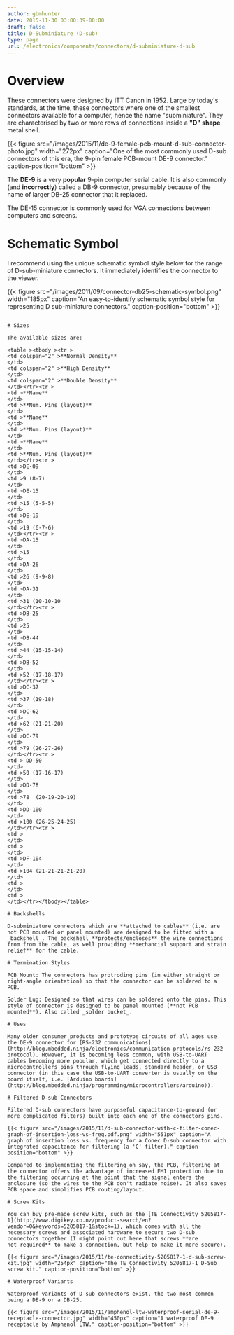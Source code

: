 ```yaml
---
author: gbmhunter
date: 2015-11-30 03:00:39+00:00
draft: false
title: D-Subminiature (D-sub)
type: page
url: /electronics/components/connectors/d-subminiature-d-sub
---
```


# Overview

These connectors were designed by ITT Canon in 1952. Large by today's standards, at the time, these connectors where one of the smallest connectors available for a computer, hence the name "subminiature". They are characterised by two or more rows of connections inside a **"D" shape** metal shell.

{{< figure src="/images/2015/11/de-9-female-pcb-mount-d-sub-connector-photo.jpg" width="272px" caption="One of the most commonly used D-sub connectors of this era, the 9-pin female PCB-mount DE-9 connector." caption-position="bottom" >}}

The **DE-9** is a very **popular** 9-pin computer serial cable. It is also commonly (and **incorrectly**) called a DB-9 connector, presumably because of the name of larger DB-25 connector that it replaced.

The DE-15 connector is commonly used for VGA connections between computers and screens.

# Schematic Symbol

I recommend using the unique schematic symbol style below for the range of D-sub-miniature connectors. It immediately identifies the connector to the viewer.

{{< figure src="/images/2011/09/connector-db25-schematic-symbol.png" width="185px" caption="An easy-to-identify schematic symbol style for representing D sub-miniature connectors." caption-position="bottom" >}}

````````````````

# Sizes

The available sizes are:

<table ><tbody ><tr >
<td colspan="2" >**Normal Density**
</td>
<td colspan="2" >**High Density**
</td>
<td colspan="2" >**Double Density**
</td></tr><tr >
<td >**Name**
</td>
<td >**Num. Pins (layout)**
</td>
<td >**Name**
</td>
<td >**Num. Pins (layout)**
</td>
<td >**Name**
</td>
<td >**Num. Pins (layout)**
</td></tr><tr >
<td >DE-09
</td>
<td >9 (8-7)
</td>
<td >DE-15
</td>
<td >15 (5-5-5)
</td>
<td >DE-19
</td>
<td >19 (6-7-6)
</td></tr><tr >
<td >DA-15
</td>
<td >15
</td>
<td >DA-26
</td>
<td >26 (9-9-8)
</td>
<td >DA-31
</td>
<td >31 (10-10-10
</td></tr><tr >
<td >DB-25
</td>
<td >25
</td>
<td >DB-44
</td>
<td >44 (15-15-14)
</td>
<td >DB-52
</td>
<td >52 (17-18-17)
</td></tr><tr >
<td >DC-37
</td>
<td >37 (19-18) 
</td>
<td >DC-62
</td>
<td >62 (21-21-20)
</td>
<td >DC-79
</td>
<td >79 (26-27-26)
</td></tr><tr >
<td > DD-50
</td>
<td >50 (17-16-17) 
</td>
<td >DD-78
</td>
<td >78  (20-19-20-19)
</td>
<td >DD-100
</td>
<td >100 (26-25-24-25)
</td></tr><tr >
<td > 
</td>
<td > 
</td>
<td >DF-104
</td>
<td >104 (21-21-21-21-20)
</td>
<td > 
</td>
<td > 
</td></tr></tbody></table>

# Backshells

D-subminiature connectors which are **attached to cables** (i.e. are not PCB mounted or panel mounted) are designed to be fitted with a _backshell_. The backshell **protects/encloses** the wire connections from from the cable, as well providing **mechancial support and strain relief** for the cable.

# Termination Styles

PCB Mount: The connectors has protroding pins (in either straight or right-angle orientation) so that the connector can be soldered to a PCB.

Solder Lug: Designed so that wires can be soldered onto the pins. This style of connector is designed to be panel mounted (**not PCB mounted**). Also called _solder bucket_.

# Uses

Many older consumer products and prototype circuits of all ages use the DE-9 connector for [RS-232 communications](http://blog.mbedded.ninja/electronics/communication-protocols/rs-232-protocol). However, it is becoming less common, with USB-to-UART cables becoming more popular, which get connected directly to a microcontrollers pins through flying leads, standard header, or USB connector (in this case the USB-to-UART converter is usually on the board itself, i.e. [Arduino boards](http://blog.mbedded.ninja/programming/microcontrollers/arduino)).

# Filtered D-sub Connectors

Filtered D-sub connectors have purposeful capacitance-to-ground (or more complicated filters) built into each one of the connectors pins.

{{< figure src="/images/2015/11/d-sub-connector-with-c-filter-conec-graph-of-insertion-loss-vs-freq.pdf.png" width="551px" caption="A graph of insertion loss vs. frequency for a Conec D-sub connector with integrated capacitance for filtering (a 'C' filter)." caption-position="bottom" >}}

Compared to implementing the filtering on say, the PCB, filtering at the connector offers the advantage of increased EMI protection due to the filtering occurring at the point that the signal enters the enclosure (so the wires to the PCB don't radiate noise). It also saves PCB space and simplifies PCB routing/layout.

# Screw Kits

You can buy pre-made screw kits, such as the [TE Connectivity 5205817-1](http://www.digikey.co.nz/product-search/en?vendor=0&keywords=5205817-1&stock=1), which comes with all the necessary screws and associated hardware to secure two D-sub connectors together (I might point out here that screws **are not required** to make a connection, but help to make it more secure).

{{< figure src="/images/2015/11/te-connectivity-5205817-1-d-sub-screw-kit.jpg" width="254px" caption="The TE Connectivity 5205817-1 D-Sub screw kit." caption-position="bottom" >}}

# Waterproof Variants

Waterproof variants of D-sub connectors exist, the two most common being a DE-9 or a DB-25.

{{< figure src="/images/2015/11/amphenol-ltw-waterproof-serial-de-9-receptacle-connector.jpg" width="450px" caption="A waterproof DE-9 receptacle by Amphenol LTW." caption-position="bottom" >}}
